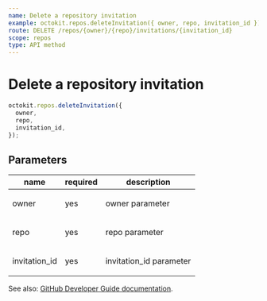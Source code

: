 ```yaml
---
name: Delete a repository invitation
example: octokit.repos.deleteInvitation({ owner, repo, invitation_id })
route: DELETE /repos/{owner}/{repo}/invitations/{invitation_id}
scope: repos
type: API method
---
```


# Delete a repository invitation

```js
octokit.repos.deleteInvitation({
  owner,
  repo,
  invitation_id,
});
```

## Parameters

<table>
  <thead>
    <tr>
      <th>name</th>
      <th>required</th>
      <th>description</th>
    </tr>
  </thead>
  <tbody>
    <tr><td>owner</td><td>yes</td><td>

owner parameter

</td></tr>
<tr><td>repo</td><td>yes</td><td>

repo parameter

</td></tr>
<tr><td>invitation_id</td><td>yes</td><td>

invitation_id parameter

</td></tr>
  </tbody>
</table>

See also: [GitHub Developer Guide documentation](https://developer.github.com/v3/repos/invitations/#delete-a-repository-invitation).
